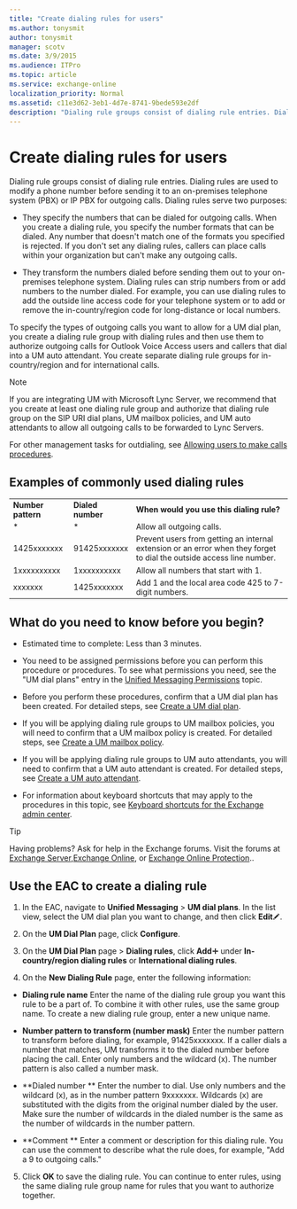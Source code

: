 ```yaml
---
title: "Create dialing rules for users"
ms.author: tonysmit
author: tonysmit
manager: scotv
ms.date: 3/9/2015
ms.audience: ITPro
ms.topic: article
ms.service: exchange-online
localization_priority: Normal
ms.assetid: c11e3d62-3eb1-4d7e-8741-9bede593e2df
description: "Dialing rule groups consist of dialing rule entries. Dialing rules are used to modify a phone number before sending it to an on-premises telephone system (PBX) or IP PBX for outgoing calls. Dialing rules serve two purposes:"
---
```


# Create dialing rules for users

Dialing rule groups consist of dialing rule entries. Dialing rules are used to modify a phone number before sending it to an on-premises telephone system (PBX) or IP PBX for outgoing calls. Dialing rules serve two purposes: 
  
- They specify the numbers that can be dialed for outgoing calls. When you create a dialing rule, you specify the number formats that can be dialed. Any number that doesn't match one of the formats you specified is rejected. If you don't set any dialing rules, callers can place calls within your organization but can't make any outgoing calls.
    
- They transform the numbers dialed before sending them out to your on-premises telephone system. Dialing rules can strip numbers from or add numbers to the number dialed. For example, you can use dialing rules to add the outside line access code for your telephone system or to add or remove the in-country/region code for long-distance or local numbers. 
    
To specify the types of outgoing calls you want to allow for a UM dial plan, you create a dialing rule group with dialing rules and then use them to authorize outgoing calls for Outlook Voice Access users and callers that dial into a UM auto attendant. You create separate dialing rule groups for in-country/region and for international calls. 
  
> [!NOTE]
> If you are integrating UM with Microsoft Lync Server, we recommend that you create at least one dialing rule group and authorize that dialing rule group on the SIP URI dial plans, UM mailbox policies, and UM auto attendants to allow all outgoing calls to be forwarded to Lync Servers. 
  
For other management tasks for outdialing, see [Allowing users to make calls procedures](allow-users-to-make-calls-procedures.md).
  
## Examples of commonly used dialing rules

||||
|:-----|:-----|:-----|
|**Number pattern** <br/> |**Dialed number** <br/> |**When would you use this dialing rule?** <br/> |
|\*  <br/> |\*  <br/> |Allow all outgoing calls.  <br/> |
|1425xxxxxxx  <br/> |91425xxxxxxx  <br/> |Prevent users from getting an internal extension or an error when they forget to dial the outside access line number.  <br/> |
|1xxxxxxxxxx  <br/> |1xxxxxxxxxx  <br/> |Allow all numbers that start with 1.  <br/> |
|xxxxxxx  <br/> |1425xxxxxxx  <br/> |Add 1 and the local area code 425 to 7-digit numbers.  <br/> |
   
## What do you need to know before you begin?

- Estimated time to complete: Less than 3 minutes.
    
- You need to be assigned permissions before you can perform this procedure or procedures. To see what permissions you need, see the "UM dial plans" entry in the [Unified Messaging Permissions](https://technet.microsoft.com/library/d326c3bc-8f33-434a-bf02-a83cc26a5498.aspx) topic. 
    
- Before you perform these procedures, confirm that a UM dial plan has been created. For detailed steps, see [Create a UM dial plan](../../voice-mail-unified-messaging/connect-voice-mail-system/create-um-dial-plan.md).
    
- If you will be applying dialing rule groups to UM mailbox policies, you will need to confirm that a UM mailbox policy is created. For detailed steps, see [Create a UM mailbox policy](../../voice-mail-unified-messaging/set-up-voice-mail/create-um-mailbox-policy.md).
    
- If you will be applying dialing rule groups to UM auto attendants, you will need to confirm that a UM auto attendant is created. For detailed steps, see [Create a UM auto attendant](../../voice-mail-unified-messaging/automatically-answer-and-route-calls/create-a-um-auto-attendant.md).
    
- For information about keyboard shortcuts that may apply to the procedures in this topic, see [Keyboard shortcuts for the Exchange admin center](../../accessibility/keyboard-shortcuts-in-admin-center.md).
    
> [!TIP]
> Having problems? Ask for help in the Exchange forums. Visit the forums at [Exchange Server](https://go.microsoft.com/fwlink/p/?linkId=60612),[Exchange Online](https://go.microsoft.com/fwlink/p/?linkId=267542), or [Exchange Online Protection](https://go.microsoft.com/fwlink/p/?linkId=285351).. 
  
## Use the EAC to create a dialing rule

1. In the EAC, navigate to **Unified Messaging** \> **UM dial plans**. In the list view, select the UM dial plan you want to change, and then click **Edit**![Edit icon](../../media/ITPro_EAC_EditIcon.gif). 
    
2. On the **UM Dial Plan** page, click **Configure**.
    
3. On the **UM Dial Plan** page \> **Dialing rules**, click **Add**![Add Icon](../../media/ITPro_EAC_AddIcon.gif) under **In-country/region dialing rules** or **International dialing rules**.
    
4. On the **New Dialing Rule** page, enter the following information: 
    
  - **Dialing rule name** Enter the name of the dialing rule group you want this rule to be a part of. To combine it with other rules, use the same group name. To create a new dialing rule group, enter a new unique name. 
    
  - **Number pattern to transform (number mask)** Enter the number pattern to transform before dialing, for example, 91425xxxxxxx. If a caller dials a number that matches, UM transforms it to the dialed number before placing the call. Enter only numbers and the wildcard (x). The number pattern is also called a number mask.
    
  - **Dialed number ** Enter the number to dial. Use only numbers and the wildcard (x), as in the number pattern 9xxxxxxx. Wildcards (x) are substituted with the digits from the original number dialed by the user. Make sure the number of wildcards in the dialed number is the same as the number of wildcards in the number pattern. 
    
  - **Comment ** Enter a comment or description for this dialing rule. You can use the comment to describe what the rule does, for example, "Add a 9 to outgoing calls." 
    
5. Click **OK** to save the dialing rule. You can continue to enter rules, using the same dialing rule group name for rules that you want to authorize together. 
    

